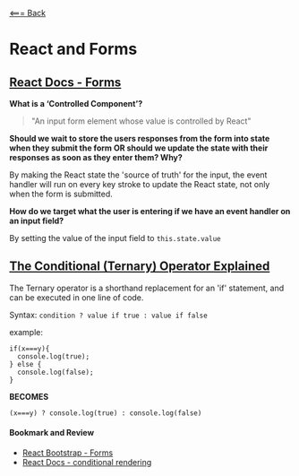 [<=== Back](README.md)

# React and Forms

## [React Docs - Forms](https://reactjs.org/docs/forms.html)

**What is a ‘Controlled Component’?**

> "An input form element whose value is controlled by React"

**Should we wait to store the users responses from the form into state when they submit the form OR should we update the state with their responses as soon as they enter them? Why?**

By making the React state the 'source of truth' for the input, the event handler will run on every key stroke to update the React state, not only when the form is submitted. 

**How do we target what the user is entering if we have an event handler on an input field?**

By setting the value of the input field to `this.state.value` 


## [The Conditional (Ternary) Operator Explained](https://codeburst.io/javascript-the-conditional-ternary-operator-explained-cac7218beeff)

The Ternary operator is a shorthand replacement for an 'if' statement, and can be executed in one line of code.

Syntax: `condition ? value if true : value if false`

example:
```
if(x===y){
  console.log(true);
} else {
  console.log(false);
}
```

**BECOMES**

```
(x===y) ? console.log(true) : console.log(false)
```

#### Bookmark and Review
- [React Bootstrap - Forms](https://react-bootstrap.github.io/forms/overview/)
- [React Docs - conditional rendering](https://reactjs.org/docs/conditional-rendering.html)